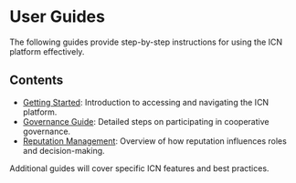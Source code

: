 # User Guides

The following guides provide step-by-step instructions for using the ICN platform effectively.

## Contents
- [Getting Started](getting-started.md): Introduction to accessing and navigating the ICN platform.
- [Governance Guide](governance-guide.md): Detailed steps on participating in cooperative governance.
- [Reputation Management](reputation-management.md): Overview of how reputation influences roles and decision-making.

Additional guides will cover specific ICN features and best practices.
